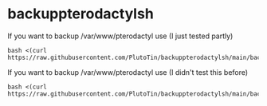 # backuppterodactylsh

If you want to backup /var/www/pterodactyl use (I just tested partly)

```
bash <(curl https://raw.githubusercontent.com/PlutoTin/backuppterodactylsh/main/backupwwwstart.sh)
```
If you want to backup /var/www/pterodactyl use (I didn't test this before)

```
bash <(curl https://raw.githubusercontent.com/PlutoTin/backuppterodactylsh/main/backuplibstart.sh)
```
